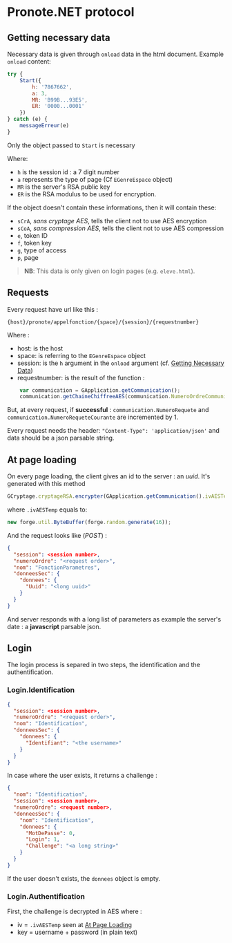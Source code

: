 # Pronote.NET protocol

## Getting necessary data

Necessary data is given through `onload` data in the html document.
Example `onload` content: 
```javascript
try {
    Start({
        h: '7867662',
        a: 3,
        MR: 'B99B...93E5',
        ER: '0000...0001'
    })
} catch (e) {
    messageErreur(e)
}
```

Only the object passed to `Start` is necessary

Where:
- `h` is the session id : a 7 digit number
- `a` represents the type of page (Cf `EGenreEspace` object)
- `MR` is the server's RSA public key
- `ER` is the RSA modulus to be used for encryption.

If the object doesn't contain these informations,
then it will contain these:
- `sCrA`, *sans cryptage AES*, tells the client not to use AES encryption
- `sCoA`, *sans compression AES*, tells the client not to use AES compression
- `e`, token ID
- `f`, token key
- `g`, type of access
- `p`, page

> **NB**: This data is only given on login pages (e.g. `eleve.html`).

## Requests

Every request have  url like this :

```{host}/pronote/appelfonction/{space}/{session}/{requestnumber}```

Where :
- host: is the host
- space: is referring to the `EGenreEspace` object
- session: is the `h` argument in the `onload` argument (cf. [Getting Necessary Data](#getting-necessary-data))
- requestnumber: is the result of the function :
```javascript
    var communication = GApplication.getCommunication();
    communication.getChaineChiffreeAES(communication.NumeroOrdreCommunication);
```

But, at every request, if **successful** : `communication.NumeroRequete` and `communication.NumeroRequeteCourante` are incremented by 1.

Every request needs the header: `"Content-Type": 'application/json'` and data should be a json parsable string.

## At page loading

On every page loading, the client gives an id to the server : an *uuid*. It's generated with this method
```javascript
GCryptage.cryptageRSA.encrypter(GApplication.getCommunication().ivAESTemp);
```
where `.ivAESTemp` equals to:
```javascript
new forge.util.ByteBuffer(forge.random.generate(16));
```

And the request looks like (*POST*) :
```json
{
  "session": <session number>,
  "numeroOrdre": "<request order>",
  "nom": "FonctionParametres",
  "donneesSec": {
    "donnees": {
      "Uuid": "<long uuid>"
    }
  }
}
```

And server responds with a long list of parameters as example the server's date : a **javascript** parsable json.

## Login

The login process is separed in two steps, the identification and the authentification.

### Login.Identification

```json
{
  "session": <session number>,
  "numeroOrdre": "<request order>",
  "nom": "Identification",
  "donneesSec": {
    "donnees": {
      "Identifiant": "<the username>"
    }
  }
}
```

In case where the user exists, it returns a challenge :

```json
{
  "nom": "Identification",
  "session": <session number>,
  "numeroOrdre": <request number>,
  "donneesSec": {
    "nom": "Identification",
    "donnees": {
      "MotDePasse": 0,
      "Login": 1,
      "Challenge": "<a long string>"
    }
  }
}
```

If the user doesn't exists, the `donnees` object is empty.

### Login.Authentification

First, the challenge is decrypted in AES where :
- iv = `.ivAESTemp` seen at [At Page Loading](#at-page-loading)
- key = username + password (in plain text)
